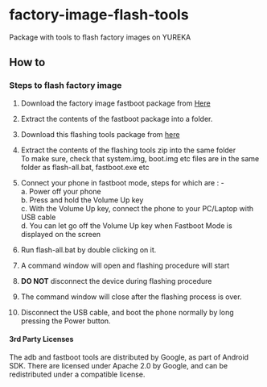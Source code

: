 # factory-image-flash-tools
Package with tools to flash factory images on YUREKA

## How to
### Steps to flash factory image
 1. Download the factory image fastboot package from [Here](http://builds.cyngn.com/factory/tomato/cm-11.0-XNPH52O-tomato-signed-fastboot.zip)

 2. Extract the contents of the fastboot package into a folder.

 3. Download this flashing tools package from [here](https://github.com/YUPlayGod/factory-image-flash-tools/archive/windows-flashtools.zip)

 4. Extract the contents of the flashing tools zip into the same folder    
    To make sure, check that system.img, boot.img etc files are in the same
    folder as flash-all.bat, fastboot.exe etc  

 5. Connect your phone in fastboot mode, steps for which are : -   
  a. Power off your phone    
  b. Press and hold the Volume Up key    
  c. With the Volume Up key, connect the phone to your PC/Laptop with USB cable   
  d. You can let go off the Volume Up key when Fastboot Mode is displayed on the screen    

 6. Run flash-all.bat by double clicking on it.  

 7. A command window will open and flashing procedure will start  

 8. <b>DO NOT</b> disconnect the device during flashing procedure

 9. The command window will close after the flashing process is over.

 10. Disconnect the USB cable, and boot the phone normally by long pressing the Power button.    

#### 3rd Party Licenses

The adb and fastboot tools are distributed by Google, as part of Android SDK. 
There are licensed under Apache 2.0 by Google, and can be redistributed under 
a compatible license. 
